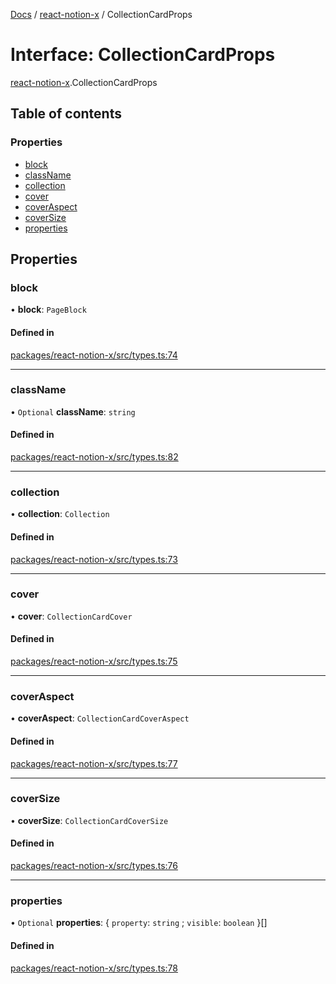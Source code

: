 [Docs](../README.md) / [react-notion-x](../modules/react_notion_x.md) / CollectionCardProps

# Interface: CollectionCardProps

[react-notion-x](../modules/react_notion_x.md).CollectionCardProps

## Table of contents

### Properties

- [block](react_notion_x.CollectionCardProps.md#block)
- [className](react_notion_x.CollectionCardProps.md#classname)
- [collection](react_notion_x.CollectionCardProps.md#collection)
- [cover](react_notion_x.CollectionCardProps.md#cover)
- [coverAspect](react_notion_x.CollectionCardProps.md#coveraspect)
- [coverSize](react_notion_x.CollectionCardProps.md#coversize)
- [properties](react_notion_x.CollectionCardProps.md#properties)

## Properties

### block

• **block**: `PageBlock`

#### Defined in

[packages/react-notion-x/src/types.ts:74](https://github.com/ntcho/react-notion-x/blob/dbcf322/packages/react-notion-x/src/types.ts#L74)

___

### className

• `Optional` **className**: `string`

#### Defined in

[packages/react-notion-x/src/types.ts:82](https://github.com/ntcho/react-notion-x/blob/dbcf322/packages/react-notion-x/src/types.ts#L82)

___

### collection

• **collection**: `Collection`

#### Defined in

[packages/react-notion-x/src/types.ts:73](https://github.com/ntcho/react-notion-x/blob/dbcf322/packages/react-notion-x/src/types.ts#L73)

___

### cover

• **cover**: `CollectionCardCover`

#### Defined in

[packages/react-notion-x/src/types.ts:75](https://github.com/ntcho/react-notion-x/blob/dbcf322/packages/react-notion-x/src/types.ts#L75)

___

### coverAspect

• **coverAspect**: `CollectionCardCoverAspect`

#### Defined in

[packages/react-notion-x/src/types.ts:77](https://github.com/ntcho/react-notion-x/blob/dbcf322/packages/react-notion-x/src/types.ts#L77)

___

### coverSize

• **coverSize**: `CollectionCardCoverSize`

#### Defined in

[packages/react-notion-x/src/types.ts:76](https://github.com/ntcho/react-notion-x/blob/dbcf322/packages/react-notion-x/src/types.ts#L76)

___

### properties

• `Optional` **properties**: { `property`: `string` ; `visible`: `boolean`  }[]

#### Defined in

[packages/react-notion-x/src/types.ts:78](https://github.com/ntcho/react-notion-x/blob/dbcf322/packages/react-notion-x/src/types.ts#L78)
